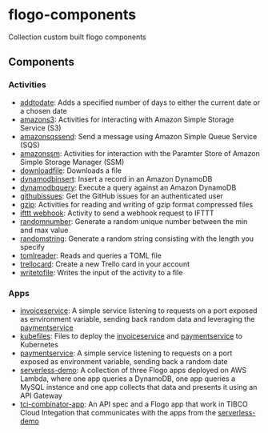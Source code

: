 # flogo-components
Collection custom built flogo components

## Components

### Activities
* [addtodate](activity/addtodate): Adds a specified number of days to either the current date or a chosen date
* [amazons3](activity/amazons3): Activities for interacting with Amazon Simple Storage Service (S3)
* [amazonsqssend](activity/amazonsqssend): Send a message using Amazon Simple Queue Service (SQS)
* [amazonssm](activity/amazonssm): Activities for interaction with the Paramter Store of Amazon Simple Storage Manager (SSM)
* [downloadfile](activity/downloadfile): Downloads a file
* [dynamodbinsert](activity/dynamodbinsert): Insert a record in an Amazon DynamoDB
* [dynamodbquery](activity/dynamodbquery): Execute a query against an Amazon DynamoDB
* [githubissues](activity/githubissues): Get the GitHub issues for an authenticated user
* [gzip](activity/gzip): Activities for reading and writing of gzip format compressed files
* [ifttt webhook](activity/iftttwebhook): Activity to send a webhook request to IFTTT
* [randomnumber](activity/randomnumber): Generate a random unique number between the min and max value
* [randomstring](activity/randomstring): Generate a random string consisting with the length you specify
* [tomlreader](activity/tomlreader): Reads and queries a TOML file
* [trellocard](activity/trellocard): Create a new Trello card in your account
* [writetofile](activity/writetofile): Writes the input of the activity to a file

### Apps
* [invoiceservice](apps/invoiceservice): A simple service listening to requests on a port exposed as environment variable, sending back random data and leveraging the [paymentservice](apps/paymentservice)
* [kubefiles](apps/kubefiles): Files to deploy the [invoiceservice](apps/invoiceservice) and [paymentservice](apps/paymentservice) to Kubernetes
* [paymentservice](apps/paymentservice): A simple service listening to requests on a port exposed as environment variable, sending back a random date
* [serverless-demo](apps/serverless-demo): A collection of three Flogo apps deployed on AWS Lambda, where one app queries a DynamoDB, one app queries a MySQL instance and one app collects that data and presents it using an API Gateway
* [tci-combinator-app](apps/tci-combinator-app): An API spec and a Flogo app that work in TIBCO Cloud Integation that communicates with the apps from the [serverless-demo](apps/serverless-demo)
